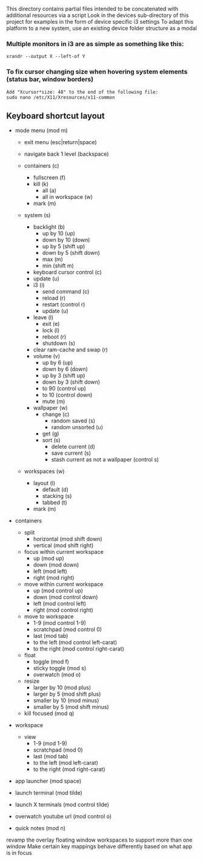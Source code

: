 This directory contains partial files intended to be concatenated with additional resources via a script
Look in the devices sub-directory of this project for examples in the form of device specific i3 settings
To adapt this platform to a new system, use an existing device folder structure as a modal


### Multiple monitors in i3 are as simple as something like this:
```
xrandr --output X --left-of Y
```


### To fix cursor changing size when hovering system elements (status bar, window borders)
```
Add "Xcursor*size: 48" to the end of the following file:
sudo nano /etc/X11/Xresources/x11-common
```

## Keyboard shortcut layout

* mode menu (mod m)
	* exit menu (esc|return|space)
	* navigate back 1 level (backspace)

	* containers (c)
		* fullscreen (f)
		* kill (k)
			* all (a)
			* all in workspace (w)
		* mark (m)

	* system (s)
		* backlight (b)
			* up by 10 (up)
			* down by 10 (down)
			* up by 5 (shift up)
			* down by 5 (shift down)
			* max (m)
			* min (shift m)
		* keyboard cursor control (c)
		* update (u)
		* i3 (i)
			* send command (c)
			* reload (r)
			* restart (control r)
			* update (u)
		* leave (l)
			* exit (e)
			* lock (l)
			* reboot (r)
			* shutdown (s)
		* clear ram-cache and swap (r)
		* volume (v)
			* up by 6 (up)
			* down by 6 (down)
			* up by 3 (shift up)
			* down by 3 (shift down)
			* to 90 (control up)
			* to 10 (control down)
			* mute (m)
		* wallpaper (w)
			* change (c)
				* random saved (s)
				* random unsorted (u)
			* get (g)
			* sort (s)
				* delete current (d)
				* save current (s)
				* stash current as not a wallpaper (control s)

	* workspaces (w)
		* layout (l)
			* default (d)
			* stacking (s)
			* tabbed (t)
		* mark (m)


* containers
	* split
		* horizontal (mod shift down)
		* vertical (mod shift right)
	* focus within current workspace
		* up (mod up)
		* down (mod down)
		* left (mod left)
		* right (mod right)
	* move within current workspace
		* up (mod control up)
		* down (mod control down)
		* left (mod control left)
		* right (mod control right)
	* move to workspace
		* 1-9 (mod control 1-9)
		* scratchpad (mod control 0)
		* last (mod tab)
		* to the left (mod control left-carat)
		* to the right (mod control right-carat)
	* float
		* toggle (mod f)
		* sticky toggle (mod s)
		* overwatch (mod o)
	* resize
		* larger by 10 (mod plus)
		* larger by 5 (mod shift plus)
		* smaller by 10 (mod minus)
		* smaller by 5 (mod shift minus)
	* kill focused (mod q)

* workspace
	* view
		* 1-9 (mod 1-9)
		* scratchpad (mod 0)
		* last (mod tab)
		* to the left (mod left-carat)
		* to the right (mod right-carat)


* app launcher (mod space)

* launch terminal (mod tilde)

* launch X terminals (mod control tilde)

* overwatch youtube url (mod control o)

* quick notes (mod n)


revamp the overlay floating window workspaces to support more than one window
Make certain key mappings behave differently based on what app is in focus
